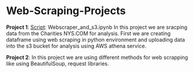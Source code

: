 # Web-Scraping-Projects

**Project 1**: 
<u>Script</u>: Webscraper_and_s3.ipynb
In this project we are sracping data from the Charities NYS.COM for analysis. First we are creating dataframe using web scraping in python environment and uploading data into the s3 bucket for analysis using AWS athena service.

**Project 2**: In this project we are using different methods for web scrapping like using BeautifulSoup, request libraries. 
